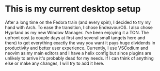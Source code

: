 # This is my current desktop setup

After a long time on the Fedora train (and every spin), I decided to try my hand with Arch. To ease the transition, I chose EndeavourOS. I also chose Hyprland as my new Window Manager. I've been enjoying it a TON. The upfront cost (a couple days at first and several small tangets here and there) to get everything exactly the way you want it pays huge dividends in productivity and better user experience. Currently, I use VSCodium and neovim as my main editors and I have a helix config but since plugins are unlikely to arrive it's probably dead for my needs. If I can think of anything else or make any changes, I will try to add it here.
